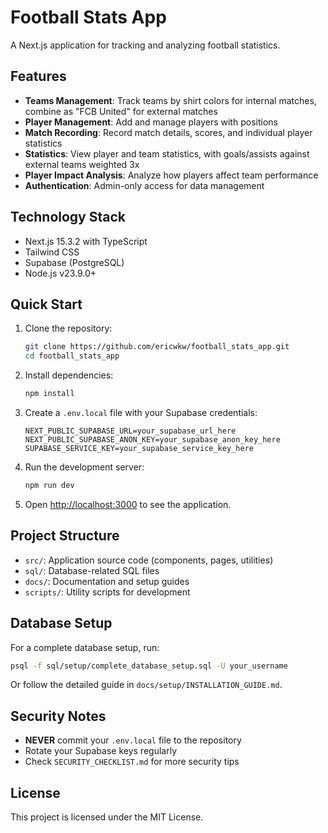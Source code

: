 # Football Stats App

A Next.js application for tracking and analyzing football statistics.

## Features

- **Teams Management**: Track teams by shirt colors for internal matches, combine as "FCB United" for external matches
- **Player Management**: Add and manage players with positions
- **Match Recording**: Record match details, scores, and individual player statistics
- **Statistics**: View player and team statistics, with goals/assists against external teams weighted 3x
- **Player Impact Analysis**: Analyze how players affect team performance
- **Authentication**: Admin-only access for data management

## Technology Stack

- Next.js 15.3.2 with TypeScript
- Tailwind CSS
- Supabase (PostgreSQL)
- Node.js v23.9.0+

## Quick Start

1. Clone the repository:
   ```bash
   git clone https://github.com/ericwkw/football_stats_app.git
   cd football_stats_app
   ```

2. Install dependencies:
   ```bash
   npm install
   ```

3. Create a `.env.local` file with your Supabase credentials:
   ```
   NEXT_PUBLIC_SUPABASE_URL=your_supabase_url_here
   NEXT_PUBLIC_SUPABASE_ANON_KEY=your_supabase_anon_key_here
   SUPABASE_SERVICE_KEY=your_supabase_service_key_here
   ```

4. Run the development server:
   ```bash
   npm run dev
   ```

5. Open [http://localhost:3000](http://localhost:3000) to see the application.

## Project Structure

- `src/`: Application source code (components, pages, utilities)
- `sql/`: Database-related SQL files
- `docs/`: Documentation and setup guides
- `scripts/`: Utility scripts for development

## Database Setup

For a complete database setup, run:
```bash
psql -f sql/setup/complete_database_setup.sql -U your_username
```

Or follow the detailed guide in `docs/setup/INSTALLATION_GUIDE.md`.

## Security Notes

- **NEVER** commit your `.env.local` file to the repository
- Rotate your Supabase keys regularly
- Check `SECURITY_CHECKLIST.md` for more security tips

## License

This project is licensed under the MIT License.
